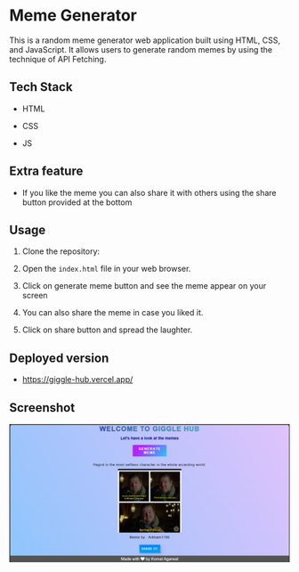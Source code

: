 # Meme Generator

This is a random meme generator web application built using HTML, CSS, and JavaScript. It allows users to generate random memes by using the technique of API Fetching.

## Tech Stack

- HTML

- CSS

- JS

## Extra feature

- If you like the meme you can also share it with others using the share button provided at the bottom

## Usage

1. Clone the repository:

2. Open the `index.html` file in your web browser.

3. Click on generate meme button and see the meme appear on your screen

4. You can also share the meme in case you liked it.

5. Click on share button and spread the laughter.

## Deployed version

- https://giggle-hub.vercel.app/

## Screenshot

![Demo](image.png)